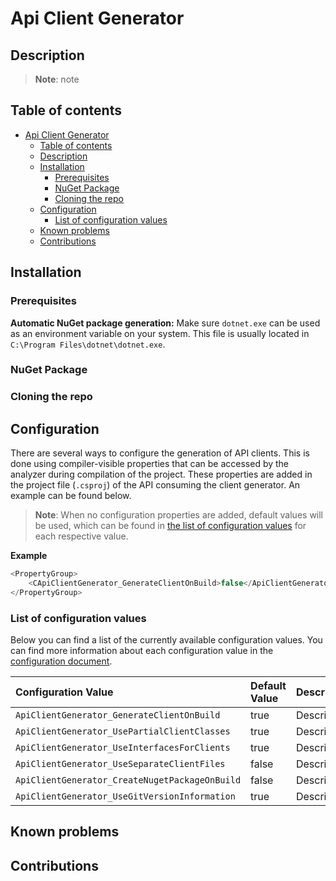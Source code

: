 # Api Client Generator 

## Description

> **Note**: note

## Table of contents

- [Api Client Generator](#Api-Client-Generator)
  - [Table of contents](#Table-of-contents)
  - [Description](#Description)
  - [Installation](#Installation)
    - [Prerequisites](#Prerequisites)
    - [NuGet Package](#NuGet-Package)
    - [Cloning the repo](#Cloning-the-repo)
  - [Configuration](#Configuration)
    - [List of configuration values](#List-of-configuration-values)
  - [Known problems](#Known-problems)
  - [Contributions](#Contributions)


## Installation

### Prerequisites

**Automatic NuGet package generation:**
Make sure `dotnet.exe` can be used as an environment variable on your system. This file is usually located in `C:\Program Files\dotnet\dotnet.exe`.

### NuGet Package

### Cloning the repo

## Configuration
There are several ways to configure the generation of API clients. This is done using compiler-visible properties that can be accessed by the analyzer during compilation of the project. These properties are added in the project file (`.csproj`) of the API consuming the client generator. An example can be found below.
> **Note**: When no configuration properties are added, default values will be used, which can be found in [the list of configuration values](#List-of-configuration-values) for each respective value.
> 
**Example**

```csharp
<PropertyGroup>
	<CApiClientGenerator_GenerateClientOnBuild>false</ApiClientGenerator_GenerateClientOnBuild>
</PropertyGroup>
```

### List of configuration values 
Below you can find a list of the currently available configuration values. You can find more information about each configuration value in the [configuration document](docs/configuration.md).

| Configuration Value | Default Value |      Description
|:----------|:-------------|:-
| `ApiClientGenerator_GenerateClientOnBuild` | true | Description 
| `ApiClientGenerator_UsePartialClientClasses` | true | Description 
| `ApiClientGenerator_UseInterfacesForClients` | true | Description 
| `ApiClientGenerator_UseSeparateClientFiles` | false | Description 
| `ApiClientGenerator_CreateNugetPackageOnBuild` | false | Description 
| `ApiClientGenerator_UseGitVersionInformation` |true | Description 

## Known problems

## Contributions
